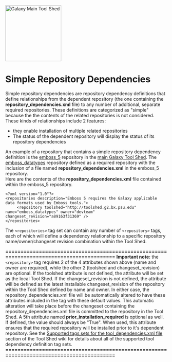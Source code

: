 <div class='center'> <a href='http://toolshed.g2.bx.psu.edu'><img src="/src/images/logos/ToolShed.jpg" alt="Galaxy Main Tool Shed" height="174" /></a> </div>

# Simple Repository Dependencies

Simple repository dependencies are repository dependency definitions that define relationships from the dependent repository (the one containing the **repository_dependencies.xml** file) to any number of additional, separate required repositories.  These definitions are categorized as "simple" because the the contents of the related repositories is not considered.  These kinds of relationships include 2 features:

* they enable installation of multiple related repositories
* The status of the dependent repository will display the status of its repository dependencies  

An example of a repository that contains a simple repository dependency definition is the [emboss_5](http://toolshed.g2.bx.psu.edu/view/devteam/emboss_5) repository in the [main Galaxy Tool Shed](http://toolshed.g2.bx.psu.edu).  The  [emboss_datatypes](http://testtoolshed.g2.bx.psu.edu/view/devteam/emboss_datatypes) repository defined as a required repository with the inclusion of a file named **repository_dependencies.xml** in the emboss_5 repository.  
Here are the contents of the **repository_dependencies.xml** file contained within the emboss_5 repository.

```
<?xml version="1.0"?>
<repositories description="Emboss 5 requires the Galaxy applicable data formats used by Emboss tools.">
     <repository toolshed="http://toolshed.g2.bx.psu.edu" name="emboss_datatypes" owner="devteam" changeset_revision="a89163f31369" />
</repositories>
```


The `<repositories>` tag set can contain any number of `<repository>` tags, each of which will define a dependency relationship to a specific repository name/owner/changeset revision combination within the Tool Shed.

**=========================================================================================**
**Important note:** the `<repository>` tag requires 2 of the 4 attributes shown above (name and owner are required), while the other 2 (toolshed and changeset_revision) are optional.  If the toolshed attribute is not defined, the attribute will be set as the local Tool Shed.  If the changeset_revision is not defined, the attribute will be defined as the latest installable changeset_revision of the repository within the Tool Shed defined by name and owner.  In either case, the repository_dependencies.xml file will be automatically altered to have these attributes included in the tag with these default values.  This automatic alteration will take place before the changeset containing the repository_dependencies.xml file is committed to the repository in the Tool Shed.  A 5th attribute named **prior_installation_required** is optional as well.  If defined, the value should always be "True".  When used, this attribute ensures that the required repository will be installed prior to it's dependent repository.  See the [Supported tags sets for the tool_dependencies.xml file](http://wiki.galaxyproject.org/ToolShedToolFeatures#Supported_tags_sets_for_the_tool_dependencies.xml_file) section of the Tool Shed wiki for details about all of the supported tool dependency definition tag sets.
**=========================================================================================**

